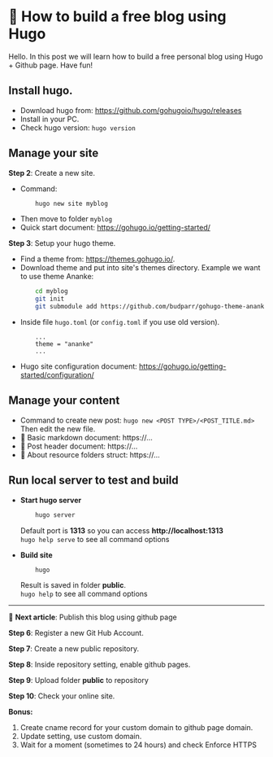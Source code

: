 # 🚧 How to build a free blog using Hugo


Hello. In this post we will learn how to build a free personal blog using Hugo + Github page. Have fun!

## Install hugo.

- Download hugo from: https://github.com/gohugoio/hugo/releases
- Install in your PC.
- Check hugo version: `hugo version`

<!--more-->

## Manage your site
**Step 2**: Create a new site.
- Command: 
    ```bash
        hugo new site myblog
    ```
- Then move to folder `myblog`
- Quick start document: https://gohugo.io/getting-started/

**Step 3**: Setup your hugo theme.

- Find a theme from: https://themes.gohugo.io/.
- Download theme and put into site's themes directory. Example we want to use theme Ananke:
    ```bash
        cd myblog
        git init
        git submodule add https://github.com/budparr/gohugo-theme-ananke.git themes/ananke
    ```
- Inside file `hugo.toml` (or `config.toml` if you use old version).
    ```text
        ...
        theme = "ananke"
        ...
    ```
- Hugo site configuration document: https://gohugo.io/getting-started/configuration/

## Manage your content
- Command to create new post: `hugo new <POST TYPE>/<POST_TITLE.md>`\
Then edit the new file.
- 🚧 Basic markdown document: https://...
- 🚧 Post header document: https://...
- 🚧 About resource folders struct: https://...

## Run local server to test and build 
- **Start hugo server**
    ```bash
        hugo server
    ```
    Default port is **1313** so you can access **http://localhost:1313**\
    `hugo help serve` to see all command options

- **Build site**
    ```bash
        hugo
    ```
    Result is saved in folder **public**.\
    `hugo help` to see all command options

<hr/>

🚧 **Next article**: Publish this blog using github page

**Step 6**: Register a new Git Hub Account.

**Step 7**: Create a new public repository.

**Step 8**: Inside repository setting, enable github pages.

**Step 9**: Upload folder **public** to repository

**Step 10**: Check your online site.

**Bonus:**
 1. Create cname record for your custom domain to github page domain.
 2. Update setting, use custom domain.
 3. Wait for a moment (sometimes to 24 hours) and check Enforce HTTPS

